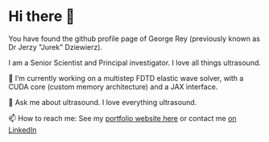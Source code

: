 # Hi there 👋

You have found the github profile page of George Rey (previously known as Dr Jerzy "Jurek" Dziewierz).

I am a Senior Scientist and Principal investigator. I love all things ultrasound.

🔭 I’m currently working on a multistep FDTD elastic wave solver, with a CUDA core (custom memory architecture) and a JAX interface. 

💬 Ask me about ultrasound. I love everything ultrasound.

📫 How to reach me: See my [portfolio website here](https://www.rey.wiki) or contact me [on LinkedIn](https://www.linkedin.com/in/dr-george-rey-dziewierz/)



  <!--
  **jerzydziewierz/jerzydziewierz** is a ✨ _special_ ✨ repository because its `README.md` (this file) appears on your GitHub profile.

  Here are some ideas to get you started:

  - 🔭 I’m currently working on ...
  - 🌱 I’m currently learning ...
  - 👯 I’m looking to collaborate on ...
  - 🤔 I’m looking for help with ...
  - 💬 Ask me about ...
  - 📫 How to reach me: ...
  - 😄 Pronouns: ...
  - ⚡ Fun fact: ...
    -->


